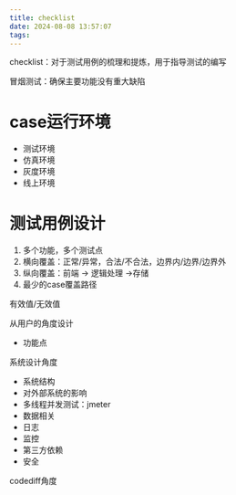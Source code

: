 ```yaml
---
title: checklist
date: 2024-08-08 13:57:07
tags:
---
```


checklist：对于测试用例的梳理和提炼，用于指导测试的编写

冒烟测试：确保主要功能没有重大缺陷

# case运行环境

- 测试环境
- 仿真环境
- 灰度环境
- 线上环境

# 测试用例设计

1. 多个功能，多个测试点
2. 横向覆盖：正常/异常，合法/不合法，边界内/边界/边界外
3. 纵向覆盖：前端 -> 逻辑处理 ->存储
4. 最少的case覆盖路径

有效值/无效值

从用户的角度设计

- 功能点

系统设计角度

- 系统结构
- 对外部系统的影响
- 多线程并发测试：jmeter
- 数据相关
- 日志
- 监控
- 第三方依赖
- 安全

codediff角度



